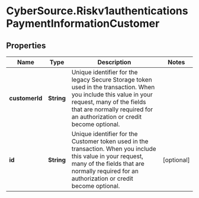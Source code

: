 # CyberSource.Riskv1authenticationsPaymentInformationCustomer

## Properties
Name | Type | Description | Notes
------------ | ------------- | ------------- | -------------
**customerId** | **String** | Unique identifier for the legacy Secure Storage token used in the transaction. When you include this value in your request, many of the fields that are normally required for an authorization or credit become optional.  | 
**id** | **String** | Unique identifier for the Customer token used in the transaction. When you include this value in your request, many of the fields that are normally required for an authorization or credit become optional.  | [optional] 


